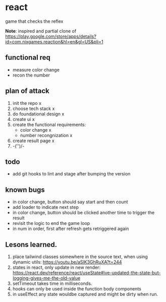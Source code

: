 # react
game that checks the reflex

**Note**: inspired and partial clone of https://play.google.com/store/apps/details?id=com.nixgames.reaction&hl=en&gl=US&pli=1

## functional req

- measure color change
- recon the number

## plan of attack

1. init the repo x
2. choose tech stack x 
3. do foundational design x
4. create ui x
5. create the functional requirements:
    - color change x
    - number recongnization x
6. create result page x
7. -\('')/-

## todo

- add git hooks to lint and stage after bumping the version

## known bugs

- in color change, button should say start and then count
- add loader to indicate next step
- in color change, button should be clicked another time to trigger the result
- revisit the logic to end the game loop
- in num in order, first after refresh gets retriggered again

## Lesons learned.

1. place tailwind classes somewhere in the source text, when using dynamic utils: https://youtu.be/aSlK3GhRuXA?t=244
2. states in react, only update in new render: https://react.dev/reference/react/useState#ive-updated-the-state-but-logging-gives-me-the-old-value
3. setTimeout takes time in milliseconds. 
4. hooks can only be used inside the function body components
5. in useEffect any state wouldbe captured and might be dirty when run.

